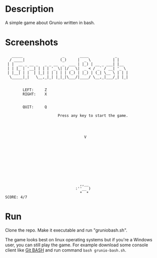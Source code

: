 # Description
A simple game about Grunio written in bash.

# Screenshots
```
   _____                  _       ____            _
  / ____|                (_)     |  _ \          | |
 | |  __ _ __ _   _ _ __  _  ___ | |_) | __ _ ___| |__
 | | |_ | '__| | | | '_ \| |/ _ \|  _ < / _` / __| '_ \
 | |__| | |  | |_| | | | | | (_) | |_) | (_| \__ \ | | |
  \_____|_|   \__,_|_| |_|_|\___/|____/ \__,_|___/_| |_|

                                                                                
        LEFT:     Z
        RIGHT:    X


        QUIT:     Q

                        Press any key to start the game.
```
```



                                    V










                                  ,,__
                                :''__ )
                                  *  *
SCORE: 4/7

```

# Run
Clone the repo. Make it executable and run "gruniobash.sh". 

The game looks best on linux operating systems but if you're a Windows user, you can still play the game. For example download some console client like [Git BASH](https://gitforwindows.org/) and run command `bash grunio-bash.sh`.
